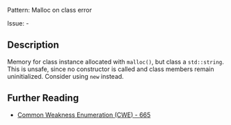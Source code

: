 Pattern: Malloc on class error

Issue: -

## Description

Memory for class instance allocated with `malloc()`, but class a `std::string`. This is unsafe, since no constructor is called and class members remain uninitialized. Consider using `new` instead.

## Further Reading

* [Common Weakness Enumeration (CWE) - 665](https://cwe.mitre.org/data/definitions/665.html)